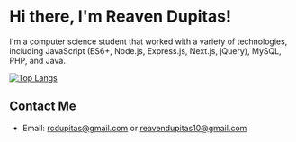 # Hi there, I'm Reaven Dupitas!

I'm a computer science student that worked with a variety of technologies, including JavaScript (ES6+, Node.js, Express.js, Next.js, jQuery), MySQL, PHP, and Java.

[![Top Langs](https://github-readme-stats.vercel.app/api/top-langs/?username=u-Kuro&layout=compact&theme=radical)](https://github.com/u-Kuro)

## Contact Me

- Email: rcdupitas@gmail.com or reavendupitas10@gmail.com

